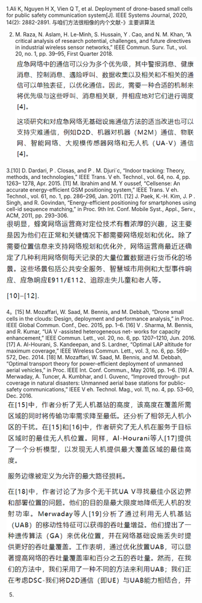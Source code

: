 


1.Ali K, Nguyen H X, Vien Q T, et al. Deployment of drone-based small cells for public safety communication system[J]. IEEE Systems Journal, 2020, 14(2): 2882-2891.
与咱们方法很相像的内个文献-》主要讲算法


2. M. Raza, N. Aslam, H. Le-Minh, S. Hussain, Y . Cao, and N. M. Khan, “A
critical analysis of research potential, challenges, and future directives in
industrial wireless sensor networks,” IEEE Commun. Surv. Tut., vol. 20,
no. 1, pp. 39–95, First Quarter 2018.
![输入图片说明](/imgs/2023-04-04/wOc6HFBJJsSKZmaz.png)

3.[10] D. Dardari, P . Closas, and P . M. Djuri´c, “Indoor tracking: Theory, methods,
and technologies,” IEEE Trans. V eh. Technol., vol. 64, no. 4, pp. 1263–
1278, Apr. 2015.
[11] M. Ibrahim and M. Y oussef, “Cellsense: An accurate energy-efficient GSM
positioning system,” IEEE Trans. V eh. Technol., vol. 61, no. 1, pp. 286–296,
Jan. 2011.
[12] J. Paek, K.-H. Kim, J. P . Singh, and R. Govindan, “Energy-efficient
positioning for smartphones using cell-id sequence matching,” in Proc.
9th Int. Conf. Mobile Syst., Appl., Serv., ACM, 2011, pp. 293–306.
![输入图片说明](/imgs/2023-04-04/h2X1stutFYcH8i7w.png)

4。[15] M. Mozaffari, W. Saad, M. Bennis, and M. Debbah, “Drone small cells in
the clouds: Design, deployment and performance analysis,” in Proc. IEEE
Global Commun. Conf., Dec. 2015, pp. 1–6.
[16] V . Sharma, M. Bennis, and R. Kumar, “UA V -assisted heterogeneous net-
works for capacity enhancement,” IEEE Commun. Lett., vol. 20, no. 6,
pp. 1207–1210, Jun. 2016.
[17] A. Al-Hourani, S. Kandeepan, and S. Lardner, “Optimal LAP altitude
for maximum coverage,” IEEE Wireless Commun. Lett., vol. 3, no. 6,
pp. 569–572, Dec. 2014.
[18] M. Mozaffari, W. Saad, M. Bennis, and M. Debbah, “Optimal transport
theory for power-efficient deployment of unmanned aerial vehicles,” in
Proc. IEEE Int. Conf. Commun., May 2016, pp. 1–6.
[19] A. Merwaday, A. Tuncer, A. Kumbhar, and I. Guvenc, “Improved through-
put coverage in natural disasters: Unmanned aerial base stations for
public-safety communications,” IEEE V eh. Technol. Mag., vol. 11, no. 4,
pp. 53–60, Dec. 2016.
![输入图片说明](/imgs/2023-04-04/CSOuwEWMC7pI6nmW.png)


5.
<!--stackedit_data:
eyJoaXN0b3J5IjpbLTEwNzczMjA4NDhdfQ==
-->